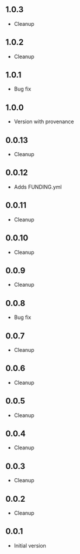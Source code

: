 ## 1.0.3

-   Cleanup

## 1.0.2

-   Cleanup

## 1.0.1

-   Bug fix

## 1.0.0

-   Version with provenance

## 0.0.13

-   Cleanup

## 0.0.12

-   Adds FUNDING.yml

## 0.0.11

-   Cleanup

## 0.0.10

-   Cleanup

## 0.0.9

-   Cleanup

## 0.0.8

-   Bug fix

## 0.0.7

-   Cleanup

## 0.0.6

-   Cleanup

## 0.0.5

-   Cleanup

## 0.0.4

-   Cleanup

## 0.0.3

-   Cleanup

## 0.0.2

-   Cleanup

## 0.0.1

-   Initial version
